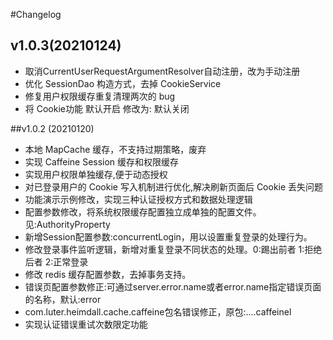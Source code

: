 #Changelog

## v1.0.3(20210124)

* 取消CurrentUserRequestArgumentResolver自动注册，改为手动注册
* 优化 SessionDao 构造方式，去掉 CookieService
* 修复用户权限缓存重复清理两次的 bug
* 将 Cookie功能 默认开启 修改为: 默认关闭


##v1.0.2 (20210120)
* 本地 MapCache 缓存，不支持过期策略，废弃
* 实现 Caffeine Session 缓存和权限缓存
* 实现用户权限单独缓存,便于动态授权
* 对已登录用户的 Cookie 写入机制进行优化,解决刷新页面后 Cookie 丢失问题
* 功能演示示例修改，实现三种认证授权方式和数据处理逻辑
* 配置参数修改，将系统权限缓存配置独立成单独的配置文件。见:AuthorityProperty
* 新增Session配置参数:concurrentLogin，用以设置重复登录的处理行为。
* 修改登录事件监听逻辑，新增对重复登录不同状态的处理。0:踢出前者 1:拒绝后者 2:正常登录
* 修改 redis 缓存配置参数，去掉事务支持。
* 错误页配置参数修正:可通过server.error.name或者error.name指定错误页面的名称，默认:error
* com.luter.heimdall.cache.caffeine包名错误修正，原包:....caffeinel
* 实现认证错误重试次数限定功能
